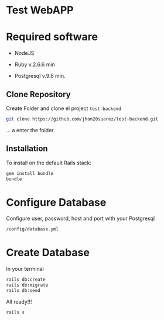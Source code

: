 # Test WebAPP

# Required software

* NodeJS 

* Ruby v.2.6.6 min

* Postgresql v.9.6 min.


## Clone Repository
Create Folder and clone el project `test-backend`
```bash
git clone https://github.com/jhon20suarez/test-backend.git
```
... a enter the folder.

## Installation

To install on the default Rails stack:
```bash
gem install bundle
bundle
```
# Configure Database
Configure user, password, host and port with your Postgresql
```bash
/config/database.yml
```
# Create Database
In your terminal
```bash
rails db:create
rails db:migrate
rails db:seed
```

All ready!!!
```bash
rails s
```

